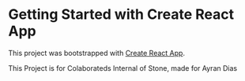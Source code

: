 # Getting Started with Create React App

This project was bootstrapped with [Create React App](https://github.com/facebook/create-react-app).

This Project is for Colaborateds Internal of Stone, made for Ayran Dias
